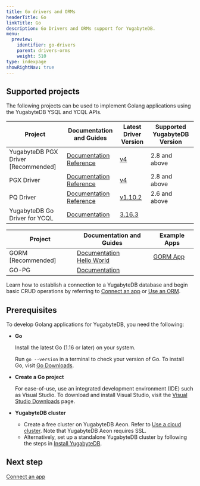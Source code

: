 ```yaml
---
title: Go drivers and ORMs
headerTitle: Go
linkTitle: Go
description: Go Drivers and ORMs support for YugabyteDB.
menu:
  preview:
    identifier: go-drivers
    parent: drivers-orms
    weight: 510
type: indexpage
showRightNav: true
---
```


## Supported projects

The following projects can be used to implement Golang applications using the YugabyteDB YSQL and YCQL APIs.

| Project | Documentation and Guides | Latest Driver Version | Supported YugabyteDB Version |
| ------- | ------------------------ | ------------------------ | ---------------------|
| YugabyteDB PGX Driver [Recommended] | [Documentation](yb-pgx/)<br /> [Reference](yb-pgx-reference/) | [v4](https://pkg.go.dev/github.com/yugabyte/pgx/) | 2.8 and above |
| PGX Driver | [Documentation](pgx/)<br />[Reference](pgx-reference/) | [v4](https://pkg.go.dev/github.com/jackc/pgx/) | 2.8 and above |
| PQ Driver | [Documentation](pq/)<br />[Reference](pq-reference/) | [v1.10.2](https://github.com/lib/pq/releases/tag/v1.10.2/) | 2.6 and above |
| YugabyteDB Go Driver for YCQL | [Documentation](ycql) | [3.16.3](https://github.com/yugabyte/gocql) | |

| Project | Documentation and Guides | Example Apps |
| ------- | ------------------------ | ------------- |
| GORM [Recommended] | [Documentation](gorm/) <br/> [Hello World](../orms/go/ysql-gorm)| [GORM App](https://github.com/YugabyteDB-Samples/orm-examples/tree/master/golang/gorm) |
| GO-PG | [Documentation](pg/) | |

Learn how to establish a connection to a YugabyteDB database and begin basic CRUD operations by referring to [Connect an app](yb-pgx/) or [Use an ORM](gorm/).

## Prerequisites

To develop Golang applications for YugabyteDB, you need the following:

- **Go**

  Install the latest Go (1.16 or later) on your system.

  Run `go --version` in a terminal to check your version of Go. To install Go, visit [Go Downloads](https://golang.org/dl/).

- **Create a Go project**

  For ease-of-use, use an integrated development environment (IDE) such as Visual Studio. To download and install Visual Studio, visit the [Visual Studio Downloads](https://visualstudio.microsoft.com/downloads/) page.

- **YugabyteDB cluster**

  - Create a free cluster on YugabyteDB Aeon. Refer to [Use a cloud cluster](../../quick-start-yugabytedb-managed/). Note that YugabyteDB Aeon requires SSL.
  - Alternatively, set up a standalone YugabyteDB cluster by following the steps in [Install YugabyteDB](../../quick-start/).

## Next step

[Connect an app](yb-pgx/)
